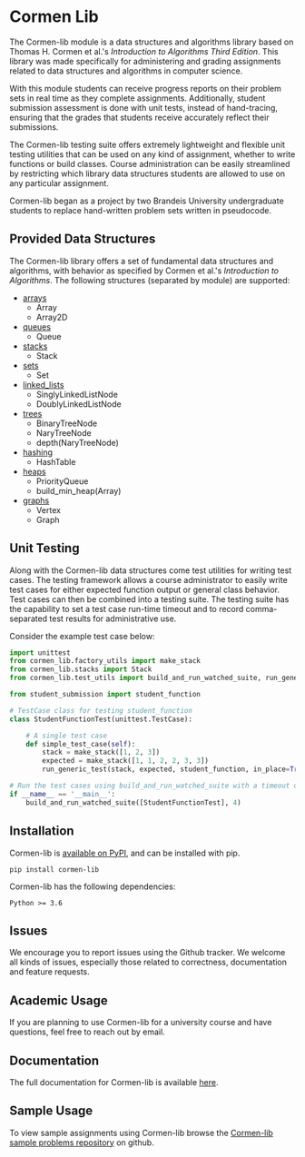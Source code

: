 # Cormen Lib
The Cormen-lib module is a data structures and algorithms library based on Thomas H. Cormen et al.'s
*Introduction to Algorithms Third Edition*. This library was made specifically for administering and grading assignments 
related to data structures and algorithms in computer science.

With this module students can receive progress reports on their problem sets in real time as they complete assignments.
Additionally, student submission assessment is done with unit tests, instead of hand-tracing, ensuring that the grades
that students receive accurately reflect their submissions.

The Cormen-lib testing suite offers extremely lightweight and flexible unit testing utilities that can be used on any
kind of assignment, whether to write functions or build classes. Course administration can be easily streamlined by
restricting which library data structures students are allowed to use on any particular assignment.

Cormen-lib began as a project by two Brandeis University undergraduate students to replace hand-written problem sets
written in pseudocode.

## Provided Data Structures
The Cormen-lib library offers a set of fundamental data structures and algorithms, with behavior as specified by
Cormen et al.'s *Introduction to Algorithms*. The following structures (separated by module) are supported:

* [arrays](https://cormen-lib-developers.github.io/Cormen-Lib/arrays.html)
    * Array
    * Array2D
* [queues](https://cormen-lib-developers.github.io/Cormen-Lib/queues.html)
    * Queue
* [stacks](https://cormen-lib-developers.github.io/Cormen-Lib/stacks.html)
    * Stack
* [sets](https://cormen-lib-developers.github.io/Cormen-Lib/sets.html)
    * Set
* [linked_lists](https://cormen-lib-developers.github.io/Cormen-Lib/linked_lists.html)
    * SinglyLinkedListNode
    * DoublyLinkedListNode
* [trees](https://cormen-lib-developers.github.io/Cormen-Lib/trees.html)
    * BinaryTreeNode
    * NaryTreeNode
    * depth(NaryTreeNode)
* [hashing](https://cormen-lib-developers.github.io/Cormen-Lib/hashing.html)
    * HashTable
* [heaps](https://cormen-lib-developers.github.io/Cormen-Lib/heaps.html)
    * PriorityQueue
    * build_min_heap(Array)
* [graphs](https://cormen-lib-developers.github.io/Cormen-Lib/graphs.html)
    * Vertex
    * Graph

## Unit Testing
Along with the Cormen-lib data structures come test utilities for writing test cases. The testing framework allows a
course administrator to easily write test cases for either expected function output or general class behavior. Test cases
can then be combined into a testing suite. The testing suite has the capability to set a test case run-time timeout and 
to record comma-separated test results for administrative use.

Consider the example test case below:
```python
import unittest
from cormen_lib.factory_utils import make_stack
from cormen_lib.stacks import Stack
from cormen_lib.test_utils import build_and_run_watched_suite, run_generic_test

from student_submission import student_function

# TestCase class for testing student_function
class StudentFunctionTest(unittest.TestCase):

    # A single test case
    def simple_test_case(self):
        stack = make_stack([1, 2, 3])
        expected = make_stack([1, 1, 2, 2, 3, 3])
        run_generic_test(stack, expected, student_function, in_place=True)

# Run the test cases using build_and_run_watched_suite with a timeout of 4 seconds
if __name__ == '__main__':
    build_and_run_watched_suite([StudentFunctionTest], 4)
```

## Installation

Cormen-lib is [available on PyPI](https://pypi.org/project/cormen-lib/), and can be installed with pip.

    pip install cormen-lib

Cormen-lib has the following dependencies:

    Python >= 3.6

## Issues

We encourage you to report issues using the Github tracker. We welcome all kinds of issues, especially those related to
correctness, documentation and feature requests.

## Academic Usage

If you are planning to use Cormen-lib for a university course and have questions, feel free to reach out by email.

## Documentation

The full documentation for Cormen-lib is available [here](https://cormen-lib-developers.github.io/Cormen-Lib/).

## Sample Usage

To view sample assignments using Cormen-lib browse the [Cormen-lib sample problems repository](https://github.com/Cormen-Lib-Developers/Cormen-Lib-Sample-Problems) on github.